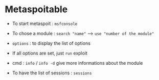 # Metaspoitable

* To start metaspoit : `msfconsole`
* To chose a module : `search "name"` --> `use "number of the module"`
* `options` : to display the list of options
* If all options are set, just `run` exploit


* cmd : `info` / `info -d` give more informations about the module
* To have the list of sessions : `sessions`